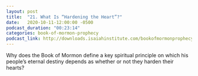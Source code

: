 ```yaml
---
layout: post
title:  "21. What Is “Hardening the Heart”?"
date:   2020-10-11-12:00:00 -0500
podcast_duration: "00:23:14"
categories: book-of-mormon-prophecy
podcast_link: http://downloads.isaiahinstitute.com/bookofmormonprophecypodcast/Episode_21_v1.mp3
---
```

Why does the Book of Mormon define a key spiritual principle on which his people’s eternal destiny depends as whether or not they harden their hearts?
